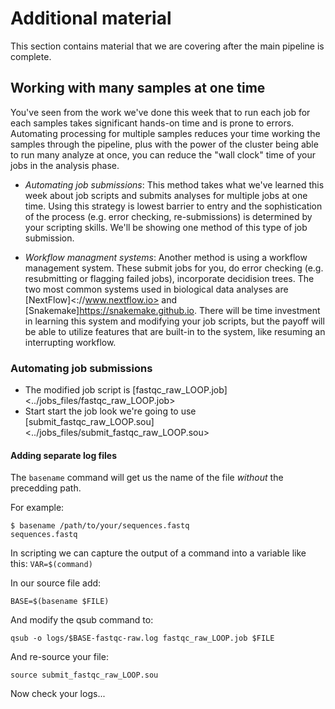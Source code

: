# Additional material

This section contains material that we are covering after the main pipeline is complete.

## Working with many samples at one time

You've seen from the work we've done this week that to run each job for each samples takes significant hands-on time and is prone to errors. Automating processing for multiple samples reduces your time working the samples through the pipeline, plus with the power of the cluster being able to run many analyze at once, you can reduce the "wall clock" time of your jobs in the analysis phase.

* *Automating job submissions*: This method takes what we've learned this week about job scripts and submits analyses for multiple jobs at one time. Using this strategy is lowest barrier to entry and the sophistication of the process (e.g. error checking, re-submissions) is determined by your scripting skills. We'll be showing one method of this type of job submission.

* *Workflow managment systems*: Another method is using a workflow management system. These submit jobs for you, do error checking (e.g. resubmitting or flagging failed jobs), incorporate decidision trees. The two most common systems used in biological data analyses are [NextFlow]<://www.nextflow.io> and [Snakemake]<https://snakemake.github.io>. There will be time investment in learning this system and modifying your job scripts, but the payoff will be able to utilize features that are built-in to the system, like resuming an interrupting workflow.

### Automating job submissions

* The modified job script is [fastqc_raw_LOOP.job]<../jobs_files/fastqc_raw_LOOP.job>
* Start start the job look we're going to use [submit_fastqc_raw_LOOP.sou]<../jobs_files/submit_fastqc_raw_LOOP.sou>

#### Adding separate log files

The `basename` command will get us the name of the file *without* the precedding path.

For example:

```
$ basename /path/to/your/sequences.fastq
sequences.fastq
```

In scripting we can capture the output of a command into a variable like this: `VAR=$(command)`

In our source file add:

```
BASE=$(basename $FILE)
```

And modify the qsub command to:

```
qsub -o logs/$BASE-fastqc-raw.log fastqc_raw_LOOP.job $FILE
```

And re-source your file:

```
source submit_fastqc_raw_LOOP.sou
```

Now check your logs...